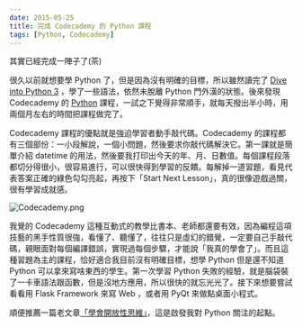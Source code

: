 ```yaml
---
date: 2015-05-25
title: 完成 Codecademy 的 Python 課程
tags: [Python, Codecademy]
---
```

其實已經完成一陣子了(茶)

很久以前就想要學 Python 了，但是因為沒有明確的目標，所以雖然讀完了 [Dive into Python 3][1] ，學了一些語法，依然未脫離 Python 門外漢的狀態。後來發現 Codecademy 的 [Python][2] 課程，一試之下覺得非常順手，就每天撥出半小時，用兩個月左右的時間把課程做完了。

Codecademy 課程的優點就是強迫學習者動手敲代碼。Codecademy 的課程都有三個部份：一小段解說，一個小問題，然後要求你敲代碼解決它。第一課就是簡單介紹 datetime 的用法，然後要我打印出今天的年、月、日數值。每個課程段落都切分得很小，很容易進行，可以很快得到學習的反饋。每解掉一道習題，看見代表答案正確的綠色勾勾亮起，再按下「Start Next Lesson」，真的很像遊戲過關，很有學習成就感。

![Codecademy.png](/img/Codecademy.png)

我覺的 Codecademy 這種互動式的教學比書本、老師都還要有效，因為編程這項技藝的黑手性質很強，看懂了、聽懂了，往往只是虛幻的錯覺，一定要自己手敲代碼，親眼面對每個編譯錯誤，實現過每個步驟，才能說「我真的學會了」。而且這種習題為主的課程，恰好適合我目前沒有明確目標，想學 Python 但是還不知道 Python 可以拿來寫啥東西的學生。第一次學習 Python 失敗的經驗，就是腦袋裝了一卡車語法跟函數，但是沒地方應用，所以很快的就忘光光了。接下來想要嘗試看看用 Flask Framework 來寫 Web ，或者用 PyQt 來做點桌面小程式。

順便推薦一篇老文章[「學會開放性思維」][0]，這是啟發我對 Python 關注的起點。

[0]: https://www.evernote.com/shard/s15/sh/75622311-fa01-4184-8bd1-21a01216b5d9/173cc5bf2b21effd4906fdcd048d7646
[1]: http://www.diveintopython3.net/
[2]: http://www.codecademy.com/en/tracks/python

